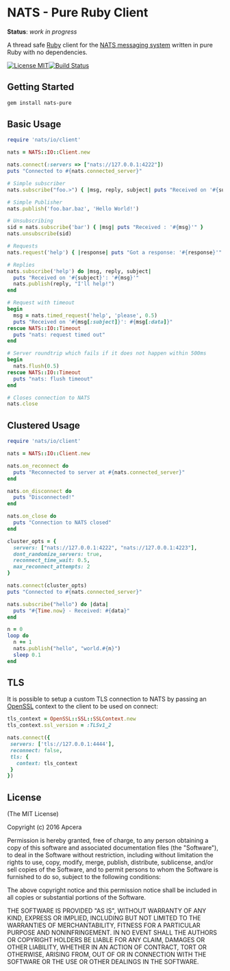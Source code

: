 # NATS - Pure Ruby Client

**Status**: _work in progress_

A thread safe [Ruby](http://ruby-lang.org) client for the [NATS messaging system](https://nats.io) written in pure Ruby with no dependencies.

[![License MIT](https://img.shields.io/npm/l/express.svg)](http://opensource.org/licenses/MIT)[![Build Status](https://travis-ci.org/wallyqs/pure-ruby-nats.svg)](http://travis-ci.org/wallyqs/pure-ruby-nats)

## Getting Started

```bash
gem install nats-pure
```

## Basic Usage

```ruby
require 'nats/io/client'

nats = NATS::IO::Client.new

nats.connect(:servers => ["nats://127.0.0.1:4222"])
puts "Connected to #{nats.connected_server}"

# Simple subscriber
nats.subscribe("foo.>") { |msg, reply, subject| puts "Received on '#{subject}': '#{msg}'" }

# Simple Publisher
nats.publish('foo.bar.baz', 'Hello World!')

# Unsubscribing
sid = nats.subscribe('bar') { |msg| puts "Received : '#{msg}'" }
nats.unsubscribe(sid)

# Requests
nats.request('help') { |response| puts "Got a response: '#{response}'" }

# Replies
nats.subscribe('help') do |msg, reply, subject|
  puts "Received on '#{subject}': '#{msg}'"
  nats.publish(reply, "I'll help!")
end

# Request with timeout
begin
  msg = nats.timed_request('help', 'please', 0.5)
  puts "Received on '#{msg[:subject]}': #{msg[:data]}"
rescue NATS::IO::Timeout
  puts "nats: request timed out"
end

# Server roundtrip which fails if it does not happen within 500ms
begin
  nats.flush(0.5)
rescue NATS::IO::Timeout
  puts "nats: flush timeout"
end

# Closes connection to NATS
nats.close
```

## Clustered Usage

```ruby
require 'nats/io/client'

nats = NATS::IO::Client.new

nats.on_reconnect do
  puts "Reconnected to server at #{nats.connected_server}"
end

nats.on_disconnect do
  puts "Disconnected!"
end

nats.on_close do
  puts "Connection to NATS closed"
end

cluster_opts = {
  servers: ["nats://127.0.0.1:4222", "nats://127.0.0.1:4223"],
  dont_randomize_servers: true,
  reconnect_time_wait: 0.5,
  max_reconnect_attempts: 2
}

nats.connect(cluster_opts)
puts "Connected to #{nats.connected_server}"

nats.subscribe("hello") do |data|
  puts "#{Time.now} - Received: #{data}"
end

n = 0
loop do
  n += 1
  nats.publish("hello", "world.#{n}")
  sleep 0.1
end
```

## TLS

It is possible to setup a custom TLS connection to NATS by passing
an [OpenSSL](http://ruby-doc.org/stdlib-2.3.2/libdoc/openssl/rdoc/OpenSSL/SSL/SSLContext.html) context to the client to be used on connect:

```ruby
tls_context = OpenSSL::SSL::SSLContext.new
tls_context.ssl_version = :TLSv1_2

nats.connect({
 servers: ['tls://127.0.0.1:4444'],
 reconnect: false,
 tls: {
   context: tls_context
 }
})
```

## License

(The MIT License)

Copyright (c) 2016 Apcera

Permission is hereby granted, free of charge, to any person obtaining a copy
of this software and associated documentation files (the "Software"), to
deal in the Software without restriction, including without limitation the
rights to use, copy, modify, merge, publish, distribute, sublicense, and/or
sell copies of the Software, and to permit persons to whom the Software is
furnished to do so, subject to the following conditions:

The above copyright notice and this permission notice shall be included in
all copies or substantial portions of the Software.

THE SOFTWARE IS PROVIDED "AS IS", WITHOUT WARRANTY OF ANY KIND, EXPRESS OR
IMPLIED, INCLUDING BUT NOT LIMITED TO THE WARRANTIES OF MERCHANTABILITY,
FITNESS FOR A PARTICULAR PURPOSE AND NONINFRINGEMENT. IN NO EVENT SHALL THE
AUTHORS OR COPYRIGHT HOLDERS BE LIABLE FOR ANY CLAIM, DAMAGES OR OTHER
LIABILITY, WHETHER IN AN ACTION OF CONTRACT, TORT OR OTHERWISE, ARISING
FROM, OUT OF OR IN CONNECTION WITH THE SOFTWARE OR THE USE OR OTHER DEALINGS
IN THE SOFTWARE.
